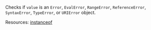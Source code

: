Checks if <code>value</code> is an <code>Error</code>, <code>EvalError</code>, <code>RangeError</code>, <code>ReferenceError</code>, <code>SyntaxError</code>, <code>TypeError</code>, or <code>URIError</code> object.

Resources: [instanceof](https://developer.mozilla.org/docs/Web/JavaScript/Reference/Operators/instanceof)

